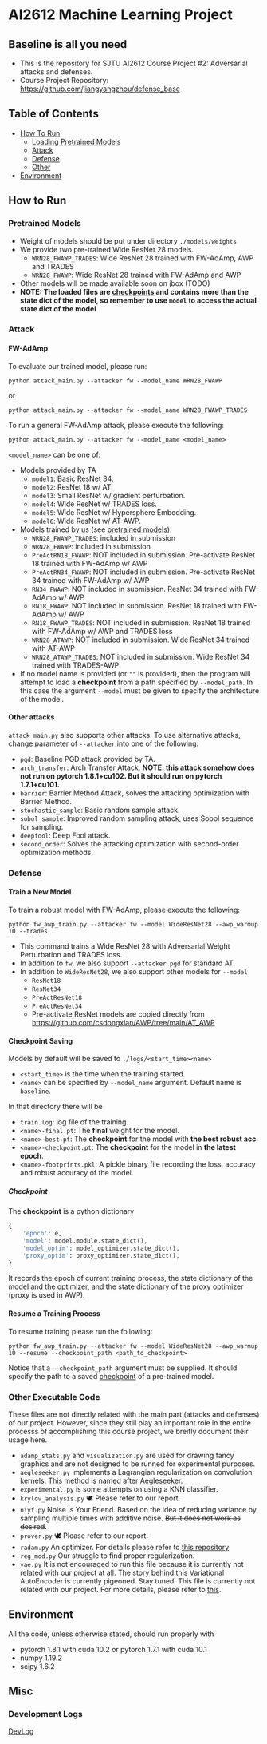 # AI2612 Machine Learning Project

## Baseline is all you need

- This is the repository for SJTU AI2612 Course Project \#2: Adversarial attacks and defenses.
- Course Project Repository: <https://github.com/jiangyangzhou/defense_base>

## Table of Contents

- [How To Run](#how-to-run)
  - [Loading Pretrained Models](#pretrained-models)
  - [Attack](#attack)
  - [Defense](#defense)
  - [Other](#other-executable-code)
- [Environment](#environment)

## How to Run

### Pretrained Models

- Weight of models should be put under directory `./models/weights`
- We provide two pre-trained Wide ResNet 28 models.
  - `WRN28_FWAWP_TRADES`: Wide ResNet 28 trained with FW-AdAmp, AWP and TRADES
  - `WRN28_FWAWP`: Wide ResNet 28 trained with FW-AdAmp and AWP
- Other models will be made available soon on jbox (TODO)
- **NOTE: The loaded files are [checkpoints](#checkpoint) and contains more than the state dict of the model, so remember to use `model` to access the actual state dict of the model**

### Attack

#### FW-AdAmp

To evaluate our trained model, please run:

```shell
python attack_main.py --attacker fw --model_name WRN28_FWAWP
```

or

```shell
python attack_main.py --attacker fw --model_name WRN28_FWAWP_TRADES
```

To run a general FW-AdAmp attack, please execute the following:

```shell
python attack_main.py --attacker fw --model_name <model_name>
```

`<model_name>` can be one of:

- Models provided by TA
  - `model1`: Basic ResNet 34.
  - `model2`: ResNet 18 w/ AT.
  - `model3`: Small ResNet w/ gradient perturbation.
  - `model4`: Wide ResNet w/ TRADES loss.
  - `model5`: Wide ResNet w/ Hypersphere Embedding.
  - `model6`: Wide ResNet w/ AT-AWP.
- Models trained by us (see [pretrained models](#pretrained-models)):
  - `WRN28_FWAWP_TRADES`: included in submission
  - `WRN28_FWAWP`: included in submission
  - `PreActRN18_FWAWP`: NOT included in submission. Pre-activate ResNet 18 trained with FW-AdAmp w/ AWP
  - `PreActRN34_FWAWP`: NOT included in submission. Pre-activate ResNet 34 trained with FW-AdAmp w/ AWP
  - `RN34_FWAWP`: NOT included in submission. ResNet 34 trained with FW-AdAmp w/ AWP
  - `RN18_FWAWP`: NOT included in submission. ResNet 18 trained with FW-AdAmp w/ AWP
  - `RN18_FWAWP_TRADES`: NOT included in submission. ResNet 18 trained with FW-AdAmp w/ AWP and TRADES loss
  - `WRN28_ATAWP`: NOT included in submission. Wide ResNet 34 trained with AT-AWP
  - `WRN28_ATAWP_TRADES`: NOT included in submission. Wide ResNet 34 trained with TRADES-AWP
- If no model name is provided (or `""` is provided), then the program will attempt to load a **checkpoint** from a path specified by `--model_path`. In this case the argument `--model` must be given to specify the architecture of the model.

#### Other attacks

`attack_main.py` also supports other attacks. To use alternative attacks, change parameter of `--attacker` into one of the following:

- `pgd`: Baseline PGD attack provided by TA.
- `arch_transfer`: Arch Transfer Attack. **NOTE: this attack somehow does not run on pytorch 1.8.1+cu102. But it should run on pytorch 1.7.1+cu101.**
- `barrier`: Barrier Method Attack, solves the attacking optimization with Barrier Method.
- `stochastic_sample`: Basic random sample attack.
- `sobol_sample`: Improved random sampling attack, uses Sobol sequence for sampling.
- `deepfool`: Deep Fool attack.
- `second_order`: Solves the attacking optimization with second-order optimization methods.

### Defense

#### Train a New Model

To train a robust model with FW-AdAmp, please execute the following:

```shell
python fw_awp_train.py --attacker fw --model WideResNet28 --awp_warmup 10 --trades
```

- This command trains a Wide ResNet 28 with Adversarial Weight Perturbation and TRADES loss.
- In addition to `fw`, we also support `--attacker pgd` for standard AT.
- In addition to `WideResNet28`, we also support other models for `--model`
  - `ResNet18`
  - `ResNet34`
  - `PreActResNet18`
  - `PreActResNet34`
  - Pre-activate ResNet models are copied directly from <https://github.com/csdongxian/AWP/tree/main/AT_AWP>

#### Checkpoint Saving

Models by default will be saved to `./logs/<start_time><name>`

- `<start_time>` is the time when the training started.
- `<name>` can be specified by `--model_name` argument. Default name is `baseline`.

In that directory there will be

- `train.log`: log file of the training.
- `<name>-final.pt`: The **final** weight for the model.
- `<name>-best.pt`: The **checkpoint** for the model with **the best robust acc**.
- `<name>-checkpoint.pt`: The **checkpoint** for the model in **the latest epoch**.
- `<name>-footprints.pkl`: A pickle binary file recording the loss, accuracy and robust accuracy of the model.

##### Checkpoint

The **checkpoint** is a python dictionary

```python
{
    'epoch': e,
    'model': model.module.state_dict(),
    'model_optim': model_optimizer.state_dict(),
    'proxy_optim': proxy_optimizer.state_dict(),
}
```

It records the epoch of current training process, the state dictionary of the model and the optimizer, and the state dictionary of the proxy optimizer (proxy is used in AWP).

#### Resume a Training Process

To resume training please run the following:

```shell
python fw_awp_train.py --attacker fw --model WideResNet28 --awp_warmup 10 --resume --checkpoint_path <path_to_checkpoint>
```

Notice that a `--checkpoint_path` argument must be supplied. It should specify the path to a saved [checkpoint](#checkpoint) of a pre-trained model.

### Other Executable Code

These files are not directly related with the main part (attacks and defenses) of our project. However, since they still play an important role in the entire processs of accomplishing this course project, we breifly document their usage here.

- `adamp_stats.py` and `visualization.py` are used for drawing fancy graphics and are not designed to be runned for experimental purposes.
- `aegleseeker.py` implements a Lagrangian regularization on convolution kernels. This method is named after [Aegleseeker](https://arcaea.fandom.com/wiki/Aegleseeker).
- `experimental.py` is some attempts on using a KNN classifier.
- `krylov_analysis.py` :dove: Please refer to our report.
- `niyf.py` Noise Is Your Friend. Based on the idea of reducing variance by sampling multiple times with additive noise. ~~But it does not work as desired~~.
- `prover.py` :dove: Please refer to our report.
- `radam.py` An optimizer. For details please refer to [this repository](https://github.com/LiyuanLucasLiu/RAdam)
- `reg_mod.py` Our struggle to find proper regularization.
- `vae.py` It is not encouraged to run this file because it is currently not related with our project at all. The story behind this Variational AutoEncoder is currently pigeoned. Stay tuned. This file is currently not related with our project. For more details, please refer to [this](https://github.com/eliphatfs/adversarial/blob/main/Report/bullshitting.tex).

## Environment

All the code, unless otherwise stated, should run properly with

- pytorch 1.8.1 with cuda 10.2 or pytorch 1.7.1 with cuda 10.1
- numpy 1.19.2
- scipy 1.6.2

## Misc

### Development Logs

[DevLog](./DevLog.md)
